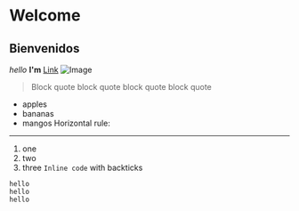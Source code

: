 # Welcome
## Bienvenidos
_hello_ __I'm__ 
[Link](http://youtube.com)
![Image](http://url/a.png)
> Block quote block quote block quote
> block quote
- apples
- bananas
- mangos
Horizontal rule:
---
1. one
2. two
3. three
`Inline code` with backticks
```
hello
hello
hello
```
